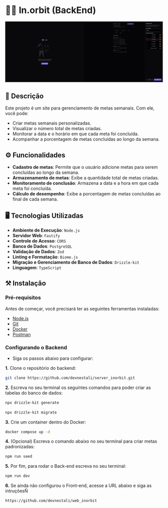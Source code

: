 # 🧑‍🚀 In.orbit (BackEnd)

![in.orbit](./src/assets/imageToReadmeBackEnd.png)

## 📃 Descrição

Este projeto é um site para gerenciamento de metas semanais. Com ele, você pode:
- Criar metas semanais personalizadas.
- Visualizar o número total de metas criadas.
- Monitorar a data e o horário em que cada meta foi concluída.
- Acompanhar a porcentagem de metas concluídas ao longo da semana.

## ⚙️ Funcionalidades

- **Cadastro de metas**: Permite que o usuário adicione metas para serem concluídas ao longo da semana.
- **Armazenamento de metas**: Exibe a quantidade total de metas criadas.
- **Monitoramento de conclusão**: Armazena a data e a hora em que cada meta foi concluída.
- **Cálculo de desempenho**: Exibe a porcentagem de metas concluídas ao final de cada semana.

## 🖥️ Tecnologias Utilizadas

- **Ambiente de Execução**: `Node.js`
- **Servidor Web**: `Fastify` 
- **Controle de Acesso**: `CORS` 
- **Banco de Dados**: `PostgreSQL`
- **Validação de Dados**: `Zod` 
- **Linting e Formatação**: `Biome.js`
- **Migração e Gerenciamento de Banco de Dados**: `Drizzle-kit`
- **Linguagem**: `TypeScript`

## ⚒️ Instalação

### Pré-requisitos

Antes de começar, você precisará ter as seguintes ferramentas instaladas:
- [Node.js](https://nodejs.org/en/)
- [Git](https://git-scm.com/)
- [Docker](https://www.docker.com/)
- [Postman](https://www.postman.com/)

### Configurando o Backend

- Siga os passos abaixo para configurar:

**1.** Clone o repositório do backend:

```bash
git clone https://github.com/devnestali/server_inorbit.git
```

**2.** Escreva no seu terminal os seguintes comandos para poder criar as tabelas do banco de dados: 

```bash
npx drizzle-kit generate
```

```bash
npx drizzle-kit migrate
```

**3.** Crie um container dentro do Docker: 

```bash
docker compose up -d
```

**4.** (Opcional) Escreva o comando abaixo no seu terminal para criar metas padronizadas:

```bash
npm run seed
```

**5.** Por fim, para rodar o Back-end escreva no seu terminal: 

```bash
npm run dev
```

**6.** Se ainda não configurou o Front-end, acesse a URL abaixo e siga as intruçõesÑ 

```bash
https://github.com/devnestali/web_inorbit
```